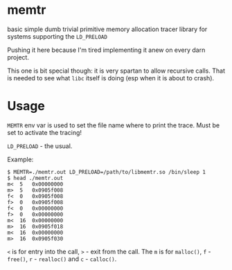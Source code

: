 memtr
=====

basic simple dumb trivial primitive memory allocation tracer library for systems supporting the `LD_PRELOAD`

Pushing it here because I'm tired implementing it anew on every darn project.

This one is bit special though: it is very spartan to allow recursive calls. That is needed to see what `libc` itself is doing (esp when it is about to crash).

Usage
=====

`MEMTR` env var is used to set the file name where to print the trace. Must be set to activate the tracing!

`LD_PRELOAD` - the usual.

Example:

	$ MEMTR=./memtr.out LD_PRELOAD=/path/to/libmemtr.so /bin/sleep 1
	$ head ./memtr.out
	m<	5	0x00000000
	m>	5	0x0905f008
	f<	0	0x0905f008
	f>	0	0x0905f008
	f<	0	0x00000000
	f>	0	0x00000000
	m<	16	0x00000000
	m>	16	0x0905f018
	m<	16	0x00000000
	m>	16	0x0905f030

`<` is for entry into the call, `>` - exit from the call. The `m` is for `malloc()`, `f` - `free()`, `r` - `realloc()` and `c` - `calloc()`.

